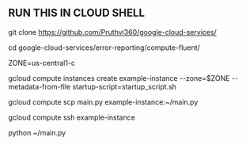 ## RUN THIS IN CLOUD SHELL

git clone https://github.com/Pruthvi360/google-cloud-services/

cd google-cloud-services/error-reporting/compute-fluent/

ZONE=us-central1-c

gcloud compute instances create example-instance --zone=$ZONE --metadata-from-file startup-script=startup_script.sh


gcloud compute scp main.py example-instance:~/main.py

gcloud compute ssh example-instance

python ~/main.py

